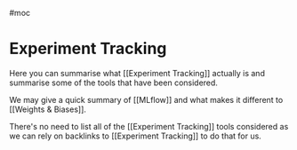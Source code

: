 #moc

# Experiment Tracking

Here you can summarise what [[Experiment Tracking]] actually is and summarise some of the tools that have been considered.

We may give a quick summary of [[MLflow]] and what makes it different to [[Weights & Biases]].

There's no need to list all of the [[Experiment Tracking]] tools considered as we can rely on backlinks to [[Experiment Tracking]] to do that for us.
